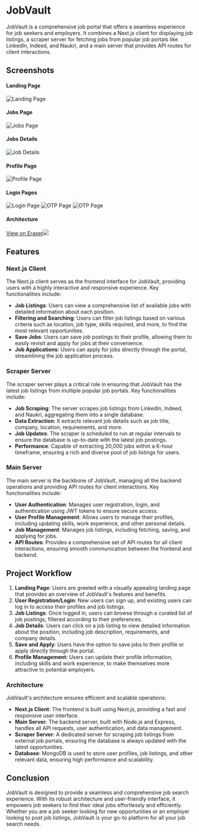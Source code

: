 # JobVault

JobVault is a comprehensive job portal that offers a seamless experience for job seekers and employers. It combines a Next.js client for displaying job listings, a scraper server for fetching jobs from popular job portals like LinkedIn, Indeed, and Naukri, and a main server that provides API routes for client interactions.

## Screenshots

#### Landing Page

<img src="images/landingpage.png" alt="Landing Page"/>

#### Jobs Page

<img src="images/jobs.png" alt="Jobs Page"/>

#### Jobs Details

<img src="images/jobDetails.png" alt="Job Details"/>

#### Profile Page

<img src="images/profilepage.png" alt="Profile Page">

#### Login Pages

<img src="images/login.png" alt="Login Page"/>
<img src="images/otp.png" alt="OTP Page">
<img src="images/email.png" alt="OTP Page">

#### Architecture

[View on Eraser![](https://app.eraser.io/workspace/VUWUqpfiSeLiK2laPiUJ/preview?elements=5MH8BLQCkwQqVDx_tnnZMw&type=embed)](https://app.eraser.io/workspace/VUWUqpfiSeLiK2laPiUJ?elements=5MH8BLQCkwQqVDx_tnnZMw)

## Features

### Next.js Client

The Next.js client serves as the frontend interface for JobVault, providing users with a highly interactive and responsive experience. Key functionalities include:

- **Job Listings**: Users can view a comprehensive list of available jobs with detailed information about each position.
- **Filtering and Searching**: Users can filter job listings based on various criteria such as location, job type, skills required, and more, to find the most relevant opportunities.
- **Save Jobs**: Users can save job postings to their profile, allowing them to easily revisit and apply for jobs at their convenience.
- **Job Applications**: Users can apply for jobs directly through the portal, streamlining the job application process.

### Scraper Server

The scraper server plays a critical role in ensuring that JobVault has the latest job listings from multiple popular job portals. Key functionalities include:

- **Job Scraping**: The server scrapes job listings from LinkedIn, Indeed, and Naukri, aggregating them into a single database.
- **Data Extraction**: It extracts relevant job details such as job title, company, location, requirements, and more.
- **Job Updates**: The scraper is scheduled to run at regular intervals to ensure the database is up-to-date with the latest job postings.
- **Performance**: Capable of extracting 20,000 jobs within a 6-hour timeframe, ensuring a rich and diverse pool of job listings for users.

### Main Server

The main server is the backbone of JobVault, managing all the backend operations and providing API routes for client interactions. Key functionalities include:

- **User Authentication**: Manages user registration, login, and authentication using JWT tokens to ensure secure access.
- **User Profile Management**: Allows users to manage their profiles, including updating skills, work experience, and other personal details.
- **Job Management**: Manages job listings, including fetching, saving, and applying for jobs.
- **API Routes**: Provides a comprehensive set of API routes for all client interactions, ensuring smooth communication between the frontend and backend.

## Project Workflow

1. **Landing Page**: Users are greeted with a visually appealing landing page that provides an overview of JobVault's features and benefits.
2. **User Registration/Login**: New users can sign up, and existing users can log in to access their profiles and job listings.
3. **Job Listings**: Once logged in, users can browse through a curated list of job postings, filtered according to their preferences.
4. **Job Details**: Users can click on a job listing to view detailed information about the position, including job description, requirements, and company details.
5. **Save and Apply**: Users have the option to save jobs to their profile or apply directly through the portal.
6. **Profile Management**: Users can update their profile information, including skills and work experience, to make themselves more attractive to potential employers.

### Architecture

JobVault's architecture ensures efficient and scalable operations:

- **Next.js Client**: The frontend is built using Next.js, providing a fast and responsive user interface.
- **Main Server**: The backend server, built with Node.js and Express, handles all API requests, user authentication, and data management.
- **Scraper Server**: A dedicated server for scraping job listings from external job portals, ensuring the database is always updated with the latest opportunities.
- **Database**: MongoDB is used to store user profiles, job listings, and other relevant data, ensuring high performance and scalability.

## Conclusion

JobVault is designed to provide a seamless and comprehensive job search experience. With its robust architecture and user-friendly interface, it empowers job seekers to find their ideal jobs effortlessly and efficiently. Whether you are a job seeker looking for new opportunities or an employer looking to post job listings, JobVault is your go-to platform for all your job search needs.
